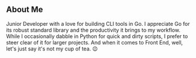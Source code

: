 ## About Me

Junior Developer with a love for building CLI tools in Go. I appreciate Go for its robust standard library and the productivity it brings to my workflow. While I occasionally dabble in Python for quick and dirty scripts, I prefer to steer clear of it for larger projects. And when it comes to Front End, well, let's just say it's not my cup of tea. 😉
